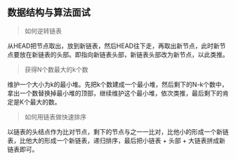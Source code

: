 ## 数据结构与算法面试

> 如何逆转链表

从HEAD把节点取出，放到新链表，然后HEAD往下走，再取出新节点，此时新节点要放在新链表的头部。即指向新链表头部，新链表头部改为新节点，以此类推。


> 获得N个数最大的k个数

维护一个大小为k的最小堆。先把k个数建成一个最小堆，然后剩下的N-k个数中，拿出一个数替换掉最小堆的顶部，继续维护这个最小堆，依次类推，最后剩下的肯定是K个最大的数。

> 如何用链表做快速排序

以链表的头结点作为比对节点，剩下的节点与之一一比对，比他小的形成一个新链表，比他大的形成一个新链表，递归排序，最后把小链表 + 头部 + 大链表拼成新链表即可。
